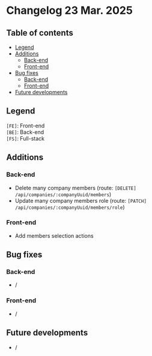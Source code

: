 # Changelog 23 Mar. 2025

## Table of contents
- [Legend](#legend)
- [Additions](#additions)
    - [Back-end](#back-end)
    - [Front-end](#front-end)
- [Bug fixes](#bug-fixes)
    - [Back-end](#back-end-1)
    - [Front-end](#front-end-1)
- [Future developments](#future-developments)

## Legend
`[FE]`: Front-end    
`[BE]`: Back-end  
`[FS]`: Full-stack

## Additions
### Back-end
- Delete many company members (route: `[DELETE] /api/companies/:companyUuid/members`)
- Update many company members role (route: `[PATCH] /api/companies/:companyUuid/members/role`)

### Front-end
- Add members selection actions

## Bug fixes
### Back-end
- /

### Front-end
- /

## Future developments
- /
